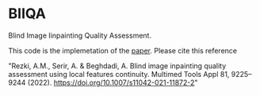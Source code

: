 # BIIQA
Blind Image Iinpainting Quality Assessment.

This code is the implemetation of the [paper](https://doi.org/10.1007/s11042-021-11872-2). Please cite this reference 

"Rezki, A.M., Serir, A. & Beghdadi, A. Blind image inpainting quality assessment using local features continuity. Multimed Tools Appl 81, 9225–9244 (2022). https://doi.org/10.1007/s11042-021-11872-2"


 
